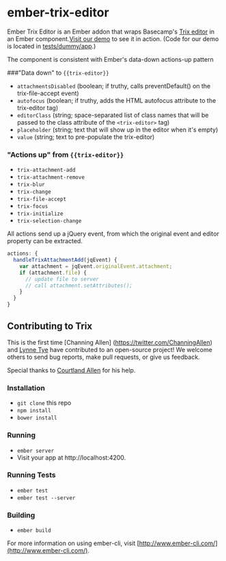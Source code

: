 # ember-trix-editor

Ember Trix Editor is an Ember addon that wraps Basecamp's [Trix editor](https://github.com/basecamp/trix)
in an Ember component.[Visit our demo](https://lynnetye.github.io/ember-trix-editor/) to see it in action.
(Code for our demo is located in [tests/dummy/app](tests/dummy/app).)

The component is consistent with Ember's data-down actions-up pattern

###"Data down" to `{{trix-editor}}`
* `attachmentsDisabled` (boolean; if truthy, calls preventDefault() on the trix-file-accept event)
* `autofocus` (boolean; if truthy, adds the HTML autofocus attribute to the trix-editor tag)
* `editorClass` (string; space-separated list of class names that will be passed to the class attribute of the `<trix-editor>` tag)
* `placeholder` (string; text that will show up in the editor when it's empty)
* `value` (string; text to pre-populate the trix-editor)

### "Actions up" from `{{trix-editor}}`
* `trix-attachment-add`
* `trix-attachment-remove`
* `trix-blur`
* `trix-change`
* `trix-file-accept`
* `trix-focus`
* `trix-initialize`
* `trix-selection-change`

All actions send up a jQuery event, from which the original event and editor
property can be extracted.
```js
actions: {
  handleTrixAttachmentAdd(jqEvent) {
    var attachment = jqEvent.originalEvent.attachment;
    if (attachment.file) {
      // update file to server
      // call attachment.setAttributes();
    }
  }
}
```

## Contributing to Trix
This is the first time [Channing Allen] (https://twitter.com/ChanningAllen) and [Lynne Tye](https://twitter.com/lynnetye)
have contributed to an open-source project! We welcome others to send bug reports,
make pull requests, or give us feedback.

Special thanks to [Courtland Allen](https://twitter.com/csallen) for his help.

### Installation

* `git clone` this repo
* `npm install`
* `bower install`

### Running

* `ember server`
* Visit your app at http://localhost:4200.

### Running Tests

* `ember test`
* `ember test --server`

### Building

* `ember build`

For more information on using ember-cli, visit [http://www.ember-cli.com/](http://www.ember-cli.com/).
